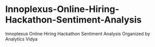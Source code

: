 # Innoplexus-Online-Hiring-Hackathon-Sentiment-Analysis
Innoplexus Online Hiring Hackathon Sentiment Analysis Organized by Analytics Vidya
